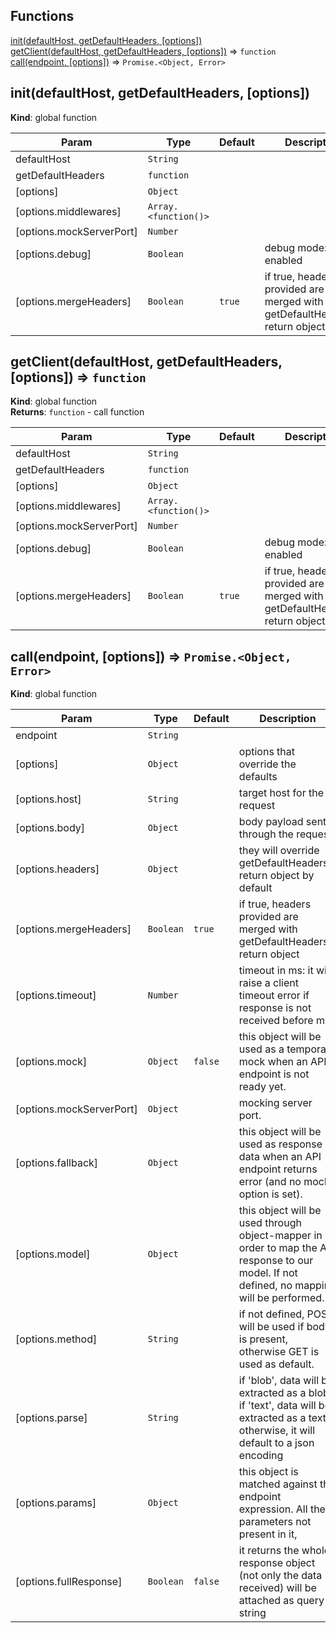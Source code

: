 ## Functions

<dl>
<dt><a href="#init">init(defaultHost, getDefaultHeaders, [options])</a></dt>
<dd></dd>
<dt><a href="#getClient">getClient(defaultHost, getDefaultHeaders, [options])</a> ⇒ <code>function</code></dt>
<dd></dd>
<dt><a href="#call">call(endpoint, [options])</a> ⇒ <code>Promise.&lt;Object, Error&gt;</code></dt>
<dd></dd>
</dl>

<a name="init"></a>

## init(defaultHost, getDefaultHeaders, [options])
**Kind**: global function  

| Param | Type | Default | Description |
| --- | --- | --- | --- |
| defaultHost | <code>String</code> |  |  |
| getDefaultHeaders | <code>function</code> |  |  |
| [options] | <code>Object</code> |  |  |
| [options.middlewares] | <code>Array.&lt;function()&gt;</code> |  |  |
| [options.mockServerPort] | <code>Number</code> |  |  |
| [options.debug] | <code>Boolean</code> |  | debug mode: log enabled |
| [options.mergeHeaders] | <code>Boolean</code> | <code>true</code> | if true, headers provided are merged with getDefaultHeaders() return object |

<a name="getClient"></a>

## getClient(defaultHost, getDefaultHeaders, [options]) ⇒ <code>function</code>
**Kind**: global function  
**Returns**: <code>function</code> - call function  

| Param | Type | Default | Description |
| --- | --- | --- | --- |
| defaultHost | <code>String</code> |  |  |
| getDefaultHeaders | <code>function</code> |  |  |
| [options] | <code>Object</code> |  |  |
| [options.middlewares] | <code>Array.&lt;function()&gt;</code> |  |  |
| [options.mockServerPort] | <code>Number</code> |  |  |
| [options.debug] | <code>Boolean</code> |  | debug mode: log enabled |
| [options.mergeHeaders] | <code>Boolean</code> | <code>true</code> | if true, headers provided are merged with getDefaultHeaders() return object |

<a name="call"></a>

## call(endpoint, [options]) ⇒ <code>Promise.&lt;Object, Error&gt;</code>
**Kind**: global function  

| Param | Type | Default | Description |
| --- | --- | --- | --- |
| endpoint | <code>String</code> |  |  |
| [options] | <code>Object</code> |  | options that override the defaults |
| [options.host] | <code>String</code> |  | target host for the request |
| [options.body] | <code>Object</code> |  | body payload sent through the request |
| [options.headers] | <code>Object</code> |  | they will override getDefaultHeaders() return object by default |
| [options.mergeHeaders] | <code>Boolean</code> | <code>true</code> | if true, headers provided are merged with getDefaultHeaders() return object |
| [options.timeout] | <code>Number</code> |  | timeout in ms: it will raise a client timeout error if response is not received before <timeout>ms. |
| [options.mock] | <code>Object</code> | <code>false</code> | this object will be used as a temporary mock when an API endpoint is not ready yet. |
| [options.mockServerPort] | <code>Object</code> |  | mocking server port. |
| [options.fallback] | <code>Object</code> |  | this object will be used as response data when an API endpoint returns error (and no mock option is set). |
| [options.model] | <code>Object</code> |  | this object will be used through object-mapper in order to map the API response to our model. If not defined, no mapping will be performed. |
| [options.method] | <code>String</code> |  | if not defined, POST will be used if body is present, otherwise GET is used as default. |
| [options.parse] | <code>String</code> |  | if 'blob', data will be extracted as a blob, if 'text', data will be extracted as a text, otherwise, it will default to a json encoding |
| [options.params] | <code>Object</code> |  | this object is matched against the endpoint expression. All the parameters not present in it, |
| [options.fullResponse] | <code>Boolean</code> | <code>false</code> | it returns the whole response object (not only the data received) will be attached as query string |

